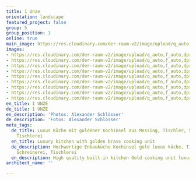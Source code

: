 ```yaml
---
title: 1 Unze
orientation: landscape
featured_project: false
group: 5
group_position: 1
online: true
main_image: https://res.cloudinary.com/der-raum-v2/image/upload/q_auto,f_auto,dpr_auto/v1614948534/Kueche-Mittelblock-Messing-Einbauschrank-Loft_ixi4ji_hu1lnh.jpg
images:
- https://res.cloudinary.com/der-raum-v2/image/upload/q_auto,f_auto,dpr_auto/v1614948534/Kueche-Mittelblock-Messing-Einbauschrank-Loft_ixi4ji_hu1lnh.jpg
- https://res.cloudinary.com/der-raum-v2/image/upload/q_auto,f_auto,dpr_auto/v1614948533/Kueche-Kochinsel-Gold-Messing-Einbauschrank-Loft_iarblh_vnvw20.jpg
- https://res.cloudinary.com/der-raum-v2/image/upload/q_auto,f_auto,dpr_auto/v1614948534/Kueche-Schubkasten-Auszug-Eiche-Holz_chufvm_zmy9kq.jpg
- https://res.cloudinary.com/der-raum-v2/image/upload/q_auto,f_auto,dpr_auto/v1614948533/Kueche-Kochinsel-Einbauschrank-Loft-schwarz_f0nzpy_qt2rcr.jpg
- https://res.cloudinary.com/der-raum-v2/image/upload/q_auto,f_auto,dpr_auto/v1614948534/Kueche-schwarz-Rueckwand-Einbauschrank_npxfwb_gsrset.jpg
- https://res.cloudinary.com/der-raum-v2/image/upload/q_auto,f_auto,dpr_auto/v1614948535/Loftausbau-Kueche-Wohnzimmer_o8glik_sd66kg.jpg
- https://res.cloudinary.com/der-raum-v2/image/upload/q_auto,f_auto,dpr_auto/v1614948534/Kueche-Schubladen-Auszug-Eiche-Holz_mhr1ci_o4gdwi.jpg
- https://res.cloudinary.com/der-raum-v2/image/upload/q_auto,f_auto,dpr_auto/v1614948534/Kueche-Loft-Mittelblock-Messing-Einbauschrank_pg0hjq_kovkio.jpg
- https://res.cloudinary.com/der-raum-v2/image/upload/q_auto,f_auto,dpr_auto/v1614948534/Kueche-Mittelblock-Arbeitsplatte_iejwt5_u4jbsn.jpg
en_title: 1 UNZE
de_title: 1 UNZE
en_description: 'Photos: Alexander Schlösser'
de_description: 'Fotos: Alexander Schlösser'
meta_tags:
  de_title: Luxus Küche mit goldener Kochinsel aus Messing, Tischler, Schreiner, Schreinerei,
    Tischlerei
  en_title: Luxury kitchen with golden brass cooking unit
  de_description: Hochwertige Enbauküche Kochinsel gold luxus küche, Tischler, Schreiner,
    Schreinerei, Tischlerei
  en_description: High quality built-in kitchen Gold cooking unit luxury kitchen
architect_name: ''

---
```

